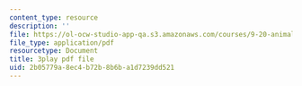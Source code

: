 ```yaml
---
content_type: resource
description: ''
file: https://ol-ocw-studio-app-qa.s3.amazonaws.com/courses/9-20-animal-behavior-fall-2013/2b05779a8ec4b72b8b6ba1d7239dd521_472230.pdf
file_type: application/pdf
resourcetype: Document
title: 3play pdf file
uid: 2b05779a-8ec4-b72b-8b6b-a1d7239dd521
---
```

